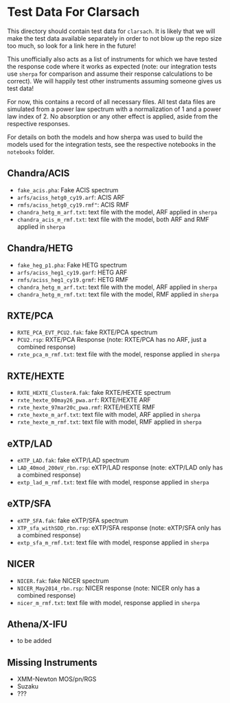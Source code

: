 Test Data For Clarsach
======================

This directory should contain test data for `clarsach`. It is likely that we will make the test data available separately in order to not blow up the repo size too much, so look for a link here in the future!

This unofficially also acts as a list of instruments for which we have tested the response code where it works as expected (note: our integration tests use `sherpa` for comparison and assume their response calculations to be correct).
We will happily test other instruments assuming someone gives us test data!

For now, this contains a record of all necessary files. All test data files are simulated from a power law spectrum with a normalization of 1 and a power law index of 2. No absorption or any other effect is applied, aside from the respective responses.

For details on both the models and how sherpa was used to build the models used for the integration tests, see the respective notebooks in the `notebooks` folder.

Chandra/ACIS
------------
* `fake_acis.pha`: Fake ACIS spectrum
* `arfs/aciss_hetg0_cy19.arf`: ACIS ARF
* `rmfs/aciss_hetg0_cy19.rmf"`: ACIS RMF
* `chandra_hetg_m_arf.txt`: text file with the model, ARF applied in `sherpa`
* `chandra_acis_m_rmf.txt`: text file with the model, both ARF and RMF applied in `sherpa` 

Chandra/HETG
------------
* `fake_heg_p1.pha`: Fake HETG spectrum
* `arfs/aciss_heg1_cy19.garf`: HETG ARF
* `rmfs/aciss_heg1_cy19.grmf`: HETG RMF
* `chandra_hetg_m_arf.txt`: text file with the model, ARF applied in `sherpa` 
* `chandra_hetg_m_rmf.txt`: text file with the model, RMF applied in `sherpa`
 
RXTE/PCA
--------
* `RXTE_PCA_EVT_PCU2.fak`: fake RXTE/PCA spectrum
* `PCU2.rsp`: RXTE/PCA Response (note: RXTE/PCA has no ARF, just a combined response)
* `rxte_pca_m_rmf.txt`: text file with the model, response applied in `sherpa` 


RXTE/HEXTE
----------
* `RXTE_HEXTE_ClusterA.fak`: fake RXTE/HEXTE spectrum
* `rxte_hexte_00may26_pwa.arf`: RXTE/HEXTE ARF
* `rxte_hexte_97mar20c_pwa.rmf`: RXTE/HEXTE RMF
* `rxte_hexte_m_arf.txt`: text file with model, ARF applied in `sherpa`
* `rxte_hexte_m_rmf.txt`: text file with model, RMF applied in `sherpa`

eXTP/LAD
--------
* `eXTP_LAD.fak`: fake eXTP/LAD spectrum
* `LAD_40mod_200eV_rbn.rsp`: eXTP/LAD response (note: eXTP/LAD only has a combined response)
* `extp_lad_m_rmf.txt`: text file with model, response applied in `sherpa`

eXTP/SFA
--------
* `eXTP_SFA.fak`: fake eXTP/SFA spectrum
* `XTP_sfa_withSDD_rbn.rsp`: eXTP/SFA response (note: eXTP/SFA only has a combined response)
* `extp_sfa_m_rmf.txt`: text file with model, response applied in `sherpa` 

NICER
-----
* `NICER.fak`: fake NICER spectrum
* `NICER_May2014_rbn.rsp`: NICER response (note: NICER only has a combined response)
* `nicer_m_rmf.txt`: text file with model, response applied in `sherpa` 

Athena/X-IFU
------------
* to be added

Missing Instruments
-------------------
* XMM-Newton MOS/pn/RGS
* Suzaku 
* ??? 







